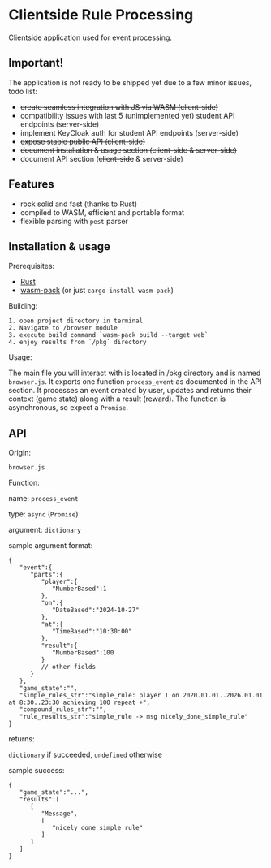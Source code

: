 # Clientside Rule Processing

Clientside application used for event processing.

## Important!

The application is not ready to be shipped yet due to a few minor issues, todo list:

- ~~create seamless integration with JS via WASM (client-side)~~
- compatibility issues with last 5 (unimplemented yet) student API endpoints (server-side)
- implement KeyCloak auth for student API endpoints (server-side)
- ~~expose stable public API (client-side)~~
- ~~document installation & usage section (client-side & server-side)~~
- document API section (~~client-side~~ & server-side)

## Features

- rock solid and fast (thanks to Rust)
- compiled to WASM, efficient and portable format
- flexible parsing with `pest` parser

## Installation & usage

Prerequisites:
- [Rust](https://www.rust-lang.org/learn/get-started)
- [wasm-pack](https://rustwasm.github.io/wasm-pack/installer/) (or just `cargo install wasm-pack`)

Building:

    1. open project directory in terminal
    2. Navigate to /browser module
    3. execute build command `wasm-pack build --target web`
    4. enjoy results from `/pkg` directory

Usage:

The main file you will interact with is located in /pkg directory and is named `browser.js`.
It exports one function `process_event` as documented in the API section. 
It processes an event created by user, updates and returns their context (game state) along with a result (reward). 
The function is asynchronous, so expect a `Promise`.

## API

Origin:

`browser.js`

Function:

name: `process_event`

type: `async` (`Promise`)

argument: `dictionary`

sample argument format:
```
{
   "event":{
      "parts":{
         "player":{
            "NumberBased":1
         },
         "on":{
            "DateBased":"2024-10-27"
         },
         "at":{
            "TimeBased":"10:30:00"
         },
         "result":{
            "NumberBased":100
         }
         // other fields
      }
   },
   "game_state":"",
   "simple_rules_str":"simple_rule: player 1 on 2020.01.01..2026.01.01 at 8:30..23:30 achieving 100 repeat +",
   "compound_rules_str":"",
   "rule_results_str":"simple_rule -> msg nicely_done_simple_rule"
}
```

returns:

`dictionary` if succeeded, `undefined` otherwise

sample success:

```
{
   "game_state":"...",
   "results":[
      [
         "Message",
         [
            "nicely_done_simple_rule"
         ]
      ]
   ]
}
```